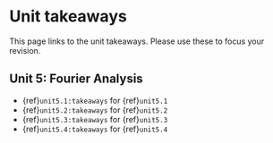 # Unit takeaways

This page links to the unit takeaways. Please use these to focus your revision.

## Unit 5: Fourier Analysis

* {ref}`unit5.1:takeaways` for {ref}`unit5.1`
* {ref}`unit5.2:takeaways` for {ref}`unit5.2`
* {ref}`unit5.3:takeaways` for {ref}`unit5.3`
* {ref}`unit5.4:takeaways` for {ref}`unit5.4`




